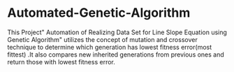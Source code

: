 # Automated-Genetic-Algorithm
This Project" Automation of Realizing Data Set for Line Slope Equation using Genetic Algorithm" utilizes the concept of mutation and crossover technique to determine which generation has lowest fitness error(most fittest) .It also compares new inherited generations from previous ones and return those with lowest fitness error.
